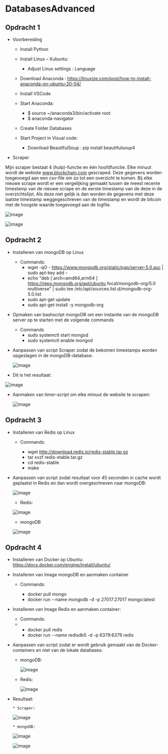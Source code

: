 # DatabasesAdvanced

## Opdracht 1

* Voorbereiding

  * Install Python

  * Install Linux – Xubuntu:
     
    * Adjust Linux settings : Language

  * Download Anaconda : https://linuxize.com/post/how-to-install-anaconda-on-ubuntu-20-04/ 

  * Install VSCode

  * Start Anaconda: 

      * $ source ~/anaconda3/bin/activate root
      * $ anaconda-navigator

  * Create Folder Databases

  * Start Project in Visual code:
  
      * Download BeautifulSoup : pip install beautifulsoup4 

* Scraper

Mijn scraper bestaat 4 (hulp)-functie en één hoofdfunctie. Elke minuut wordt de webiste www.blockchain.com gescraped.  Deze gegevens worden toegevoegd aan een csv-file om zo tot een overzicht te komen.  Bij elke nieuwe scrape wordt er een vergelijking gemaakt tussen de meest recente timestamp van de nieuwe scrape en de eerste timestamp van de deze in de overzichtslijst. Als deze niet gelijk is dan worden de gegevens met deze laatste timestamp weggegeschreven van de timestamp en wordt de bitcoin met de hoogste waarde toegevoegd aan de logfile. 

![image](https://user-images.githubusercontent.com/91833234/135995766-58675c61-e3cf-42f8-ab17-cd28c5c45fa9.png)


![image](https://user-images.githubusercontent.com/91833234/135995096-170cb1af-143b-4ec7-a1ba-6797f32efdbb.png)

## Opdracht 2 

* Installeren van mongoDB op Linux
  
  * Commands: 
    * wget -qO - https://www.mongodb.org/static/pgp/server-5.0.asc | sudo apt-key add -
    * echo "deb [ arch=amd64,arm64 ] https://repo.mongodb.org/apt/ubuntu focal/mongodb-org/5.0 multiverse" | sudo tee /etc/apt/sources.list.d/mongodb-org-5.0.list
    * sudo apt-get update
    * sudo apt-get install -y mongodb-org
    
 * Opmaken van bashscript mongoDB om een instantie van de mongoDB server op te starten met de volgende commands
    * Commands
      * sudo systemctl start mongod
      * sudo systemctl enable mongod
    
 * Aanpassen van script Scraper zodat de bekomen timestamps worden opgeslagen in de mongoDB-database:
 
    ![image](https://user-images.githubusercontent.com/91833234/137693668-3d8dd5a9-d8d9-45b8-847e-1df106445434.png)

  * Dit is het resultaat: 
   
   ![image](https://user-images.githubusercontent.com/91833234/137693544-1bd041da-d10d-48ea-bda0-10907f08a446.png)
   
  * Aanmaken van timer-script om elke minuut de website te scrapen: 
     
     ![image](https://user-images.githubusercontent.com/91833234/137693895-c8ef2f4c-2b03-437b-b5e1-4bc5d091e05b.png)

## Opdracht 3

* Installeren van Redis op Linux
  
  * Commands: 
 
    * wget http://download.redis.io/redis-stable.tar.gz
    * tar xvzf redis-stable.tar.gz
    * cd redis-stable
    * make

* Aanpassen van script zodat resultaat voor 45 seconden in cache wordt geplaatst in Redis en dan wordt overgeschreven naar mongoDB:
   
  ![image](https://user-images.githubusercontent.com/91833234/141132757-5756695a-ecee-4ea5-9dad-6fa5322fdea7.png)
  
   * Redis: 

  ![image](https://user-images.githubusercontent.com/91833234/141133037-98b7d0c5-7a49-4349-b7b5-10e496d999fc.png)
  
   * mongoDB

  ![image](https://user-images.githubusercontent.com/91833234/141133369-f9076062-6347-4103-a3b2-e7ed6bdc203d.png)

## Opdracht 4

* Installeren van Docker op Ubuntu: https://docs.docker.com/engine/install/ubuntu/ 

* Installeren van Image mongoDB en aanmaken container 
     * Commands: 
     
        * docker pull mongo
        * docker run --name mongodb -d -p 27017:27017 mongo:latest

* Installeren van Image Redis en aanmaken container: 
    * Commands: 
    *
        * docker pull redis
        * docker run --name redisdb5 -d -p 6379:6379 redis

* Aanpassen van script zodat er wordt gebruik gemaakt van de Docker-containers en niet van de lokale databases:
  
  * mongoDB:      
      
     ![image](https://user-images.githubusercontent.com/91833234/143298771-268ef430-5f10-48f0-b400-b7c4cb6f53d5.png) 
      
   * Redis: 
      
     ![image](https://user-images.githubusercontent.com/91833234/143299057-a88ea4ba-929a-458d-a06a-69b58bd1c585.png )   
      

* Resultaat: 
      
      * Scraper:
      
     ![image](https://user-images.githubusercontent.com/91833234/143299217-64e4301c-3209-4f08-a03d-6e87b07f25a8.png) 
      
      * mongoDB:
      
     ![image](https://user-images.githubusercontent.com/91833234/143299419-8c20bd9b-08f5-42fb-9e85-8728f953b762.png) 
      
     ![image](https://user-images.githubusercontent.com/91833234/143299793-bde642ea-32ea-454d-8c2f-d8a43c9ba815.png)

      

      
     



   
  





